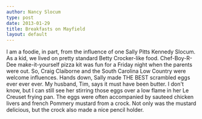 ```yaml
---
author: Nancy Slocum
type: post
date: 2013-01-29
title: Breakfasts on Mayfield
layout: default
---
```


I am a foodie, in part, from the influence of one Sally Pitts Kennedy
Slocum. As a kid, we lived on pretty standard Betty Crocker-like food.
Chef-Boy-R-Dee make-it-yourself pizza kit was fun for a Friday night when
the parents were out. So, Craig Claiborne and the South Carolina Low Country
were welcome influences. Hands down, Sally made THE BEST scrambled eggs ever
ever ever. My husband, Tim, says it must have been butter. I don't know, but
I can still see her stirring those eggs over a low flame in her Le Creuset
frying pan. The eggs were often accompanied by sauteed chicken livers and
french Pommery mustard from a crock. Not only was the mustard delicious, but
the crock also made a nice pencil holder.